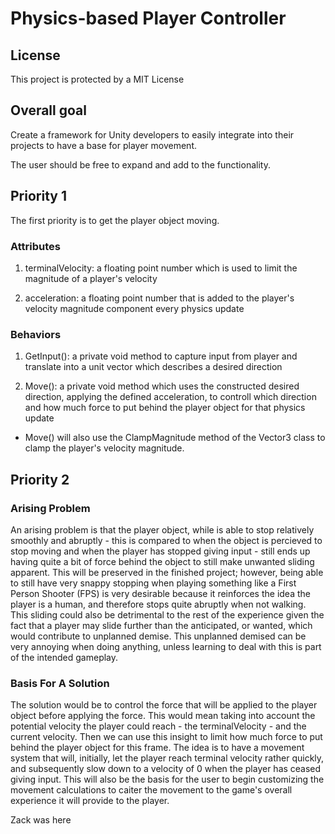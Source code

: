 # Physics-based Player Controller

## License

This project is protected by a MIT License

## Overall goal

Create a framework for Unity developers to easily integrate into their projects to have a base for player movement.

The user should be free to expand and add to the functionality.

## Priority 1

The first priority is to get the player object moving.

### Attributes

1. terminalVelocity: a floating point number which is used to limit the magnitude of a player's velocity

2. acceleration: a floating point number that is added to the player's velocity magnitude component every physics update

### Behaviors

1. GetInput(): a private void method to capture input from player and translate into a unit vector which describes a desired direction

2. Move(): a private void method which uses the constructed desired direction, applying the defined acceleration, to controll which direction and how much force to put behind the player object for that physics update
  - Move() will also use the ClampMagnitude method of the Vector3 class to clamp the player's velocity magnitude.

## Priority 2

### Arising Problem

An arising problem is that the player object, while is able to stop relatively smoothly and abruptly - this is compared to when the object is percieved to stop moving and when the player has stopped giving input - still ends up having quite a bit of force behind the object to still make unwanted sliding apparent. This will be preserved in the finished project; however, being able to still have very snappy stopping when playing something like a First Person Shooter (FPS) is very desirable because it reinforces the idea the player is a human, and therefore stops quite abruptly when not walking. This sliding could also be detrimental to the rest of the experience given the fact that a player may slide further than the anticipated, or wanted, which would contribute to unplanned demise. This unplanned demised can be very annoying when doing anything, unless learning to deal with this is part of the intended gameplay.

### Basis For A Solution

The solution would be to control the force that will be applied to the player object before applying the force. This would mean taking into account the potential velocity the player could reach - the terminalVelocity - and the current velocity. Then we can use this insight to limit how much force to put behind the player object for this frame. The idea is to have a movement system that will, initially, let the player reach terminal velocity rather quickly, and subsequently slow down to a velocity of 0 when the player has ceased giving input. This will also be the basis for the user to begin customizing the movement calculations to caiter the movement to the game's overall experience it will provide to the player.

Zack was here
